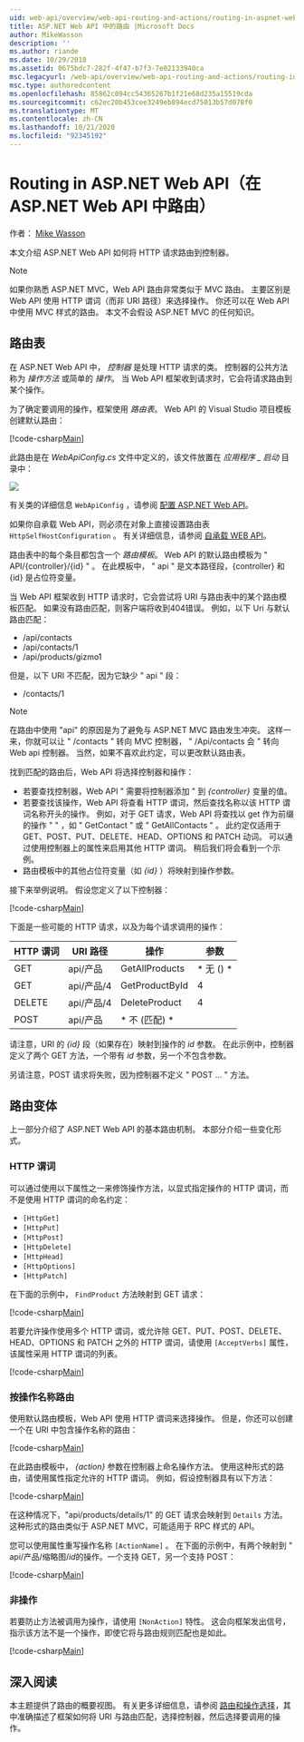 ```yaml
---
uid: web-api/overview/web-api-routing-and-actions/routing-in-aspnet-web-api
title: ASP.NET Web API 中的路由 |Microsoft Docs
author: MikeWasson
description: ''
ms.author: riande
ms.date: 10/29/2018
ms.assetid: 0675bdc7-282f-4f47-b7f3-7e02133940ca
msc.legacyurl: /web-api/overview/web-api-routing-and-actions/routing-in-aspnet-web-api
msc.type: authoredcontent
ms.openlocfilehash: 85862c094cc54365267b1f21e68d235a15519cda
ms.sourcegitcommit: c62ec20b453cee3249eb894ecd75013b57d078f0
ms.translationtype: MT
ms.contentlocale: zh-CN
ms.lasthandoff: 10/21/2020
ms.locfileid: "92345192"
---
```

# <a name="routing-in-aspnet-web-api"></a>Routing in ASP.NET Web API（在 ASP.NET Web API 中路由）

作者： [Mike Wasson](https://github.com/MikeWasson)

本文介绍 ASP.NET Web API 如何将 HTTP 请求路由到控制器。

> [!NOTE]
> 如果你熟悉 ASP.NET MVC，Web API 路由非常类似于 MVC 路由。 主要区别是 Web API 使用 HTTP 谓词（而非 URI 路径）来选择操作。 你还可以在 Web API 中使用 MVC 样式的路由。 本文不会假设 ASP.NET MVC 的任何知识。

## <a name="routing-tables"></a>路由表

在 ASP.NET Web API 中， *控制器* 是处理 HTTP 请求的类。 控制器的公共方法称为 *操作方法* 或简单的 *操作*。 当 Web API 框架收到请求时，它会将请求路由到某个操作。

为了确定要调用的操作，框架使用 *路由表*。 Web API 的 Visual Studio 项目模板创建默认路由：

[!code-csharp[Main](routing-in-aspnet-web-api/samples/sample1.cs)]

此路由是在 *WebApiConfig.cs* 文件中定义的，该文件放置在 *应用程序 \_ 启动* 目录中：

![](routing-in-aspnet-web-api/_static/image1.png)

有关类的详细信息 `WebApiConfig` ，请参阅 [配置 ASP.NET Web API](../advanced/configuring-aspnet-web-api.md)。

如果你自承载 Web API，则必须在对象上直接设置路由表 `HttpSelfHostConfiguration` 。 有关详细信息，请参阅 [自承载 WEB API](../older-versions/self-host-a-web-api.md)。

路由表中的每个条目都包含一个 *路由模板*。 Web API 的默认路由模板为 &quot; API/{controller}/{id} &quot; 。 在此模板中， &quot; api &quot; 是文本路径段，{controller} 和 {id} 是占位符变量。

当 Web API 框架收到 HTTP 请求时，它会尝试将 URI 与路由表中的某个路由模板匹配。 如果没有路由匹配，则客户端将收到404错误。 例如，以下 Uri 与默认路由匹配：

- /api/contacts
- /api/contacts/1
- /api/products/gizmo1

但是，以下 URI 不匹配，因为它缺少 &quot; api &quot; 段：

- /contacts/1

> [!NOTE]
> 在路由中使用 "api" 的原因是为了避免与 ASP.NET MVC 路由发生冲突。 这样一来，你就可以让 &quot; /contacts &quot; 转向 MVC 控制器， &quot; /Api/contacts 会 &quot; 转向 Web api 控制器。 当然，如果不喜欢此约定，可以更改默认路由表。

找到匹配的路由后，Web API 将选择控制器和操作：

- 若要查找控制器，Web API &quot; 需要将控制器添加 &quot; 到 *{controller}* 变量的值。
- 若要查找该操作，Web API 将查看 HTTP 谓词，然后查找名称以该 HTTP 谓词名称开头的操作。 例如，对于 GET 请求，Web API 将查找以 get 作为前缀的操作 &quot; &quot; ，如 &quot; GetContact &quot; 或 &quot; GetAllContacts &quot; 。 此约定仅适用于 GET、POST、PUT、DELETE、HEAD、OPTIONS 和 PATCH 动词。 可以通过使用控制器上的属性来启用其他 HTTP 谓词。 稍后我们将会看到一个示例。
- 路由模板中的其他占位符变量（如 *{id}* ）将映射到操作参数。

接下来举例说明。 假设您定义了以下控制器：

[!code-csharp[Main](routing-in-aspnet-web-api/samples/sample2.cs)]

下面是一些可能的 HTTP 请求，以及为每个请求调用的操作：

| HTTP 谓词 | URI 路径 | 操作 | 参数 |
| --- | --- | --- | --- |
| GET | api/产品 | GetAllProducts | * 无 () * |
| GET | api/产品/4 | GetProductById | 4 |
| DELETE | api/产品/4 | DeleteProduct | 4 |
| POST | api/产品 | * 不 (匹配) * |  |

请注意，URI 的 *{id}* 段（如果存在）映射到操作的 *id* 参数。 在此示例中，控制器定义了两个 GET 方法，一个带有 *id* 参数，另一个不包含参数。

另请注意，POST 请求将失败，因为控制器不定义 &quot; POST ... &quot; 方法。

## <a name="routing-variations"></a>路由变体

上一部分介绍了 ASP.NET Web API 的基本路由机制。 本部分介绍一些变化形式。

### <a name="http-verbs"></a>HTTP 谓词

可以通过使用以下属性之一来修饰操作方法，以显式指定操作的 HTTP 谓词，而不是使用 HTTP 谓词的命名约定：

- `[HttpGet]`
- `[HttpPut]`
- `[HttpPost]`
- `[HttpDelete]`
- `[HttpHead]`
- `[HttpOptions]`
- `[HttpPatch]`

在下面的示例中， `FindProduct` 方法映射到 GET 请求：

[!code-csharp[Main](routing-in-aspnet-web-api/samples/sample3.cs)]

若要允许操作使用多个 HTTP 谓词，或允许除 GET、PUT、POST、DELETE、HEAD、OPTIONS 和 PATCH 之外的 HTTP 谓词，请使用 `[AcceptVerbs]` 属性，该属性采用 HTTP 谓词的列表。

[!code-csharp[Main](routing-in-aspnet-web-api/samples/sample4.cs)]

<a id="routing_by_action_name"></a>
### <a name="routing-by-action-name"></a>按操作名称路由

使用默认路由模板，Web API 使用 HTTP 谓词来选择操作。 但是，你还可以创建一个在 URI 中包含操作名称的路由：

[!code-csharp[Main](routing-in-aspnet-web-api/samples/sample5.cs)]

在此路由模板中， *{action}* 参数在控制器上命名操作方法。 使用这种形式的路由，请使用属性指定允许的 HTTP 谓词。 例如，假设控制器具有以下方法：

[!code-csharp[Main](routing-in-aspnet-web-api/samples/sample6.cs)]

在这种情况下，"api/products/details/1" 的 GET 请求会映射到 `Details` 方法。 这种形式的路由类似于 ASP.NET MVC，可能适用于 RPC 样式的 API。

您可以使用属性重写操作名称 `[ActionName]` 。 在下面的示例中，有两个映射到 &quot; api/产品/缩略图/*id*的操作。一个支持 GET，另一个支持 POST：

[!code-csharp[Main](routing-in-aspnet-web-api/samples/sample7.cs)]

### <a name="non-actions"></a>非操作

若要防止方法被调用为操作，请使用 `[NonAction]` 特性。 这会向框架发出信号，指示该方法不是一个操作，即使它将与路由规则匹配也是如此。

[!code-csharp[Main](routing-in-aspnet-web-api/samples/sample8.cs)]

## <a name="further-reading"></a>深入阅读

本主题提供了路由的概要视图。 有关更多详细信息，请参阅 [路由和操作选择](routing-and-action-selection.md)，其中准确描述了框架如何将 URI 与路由匹配，选择控制器，然后选择要调用的操作。
